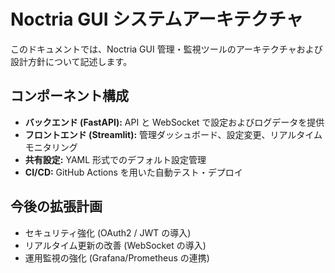 # Noctria GUI システムアーキテクチャ

このドキュメントでは、Noctria GUI 管理・監視ツールのアーキテクチャおよび設計方針について記述します。

## コンポーネント構成

- **バックエンド (FastAPI):** API と WebSocket で設定およびログデータを提供
- **フロントエンド (Streamlit):** 管理ダッシュボード、設定変更、リアルタイムモニタリング
- **共有設定:** YAML 形式でのデフォルト設定管理
- **CI/CD:** GitHub Actions を用いた自動テスト・デプロイ

## 今後の拡張計画

- セキュリティ強化 (OAuth2 / JWT の導入)
- リアルタイム更新の改善 (WebSocket の導入)
- 運用監視の強化 (Grafana/Prometheus の連携)

